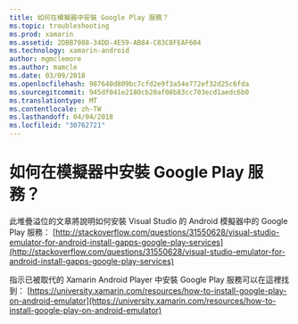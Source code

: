 ```yaml
---
title: 如何在模擬器中安裝 Google Play 服務？
ms.topic: troubleshooting
ms.prod: xamarin
ms.assetid: 2DBB7988-34DD-4E59-AB84-C83C8FEAF604
ms.technology: xamarin-android
author: mgmclemore
ms.author: mamcle
ms.date: 03/09/2018
ms.openlocfilehash: 987640d809bc7cfd2e9f3a54e772ef32d25c6fda
ms.sourcegitcommit: 945df041e2180cb20af08b83cc703ecd1aedc6b0
ms.translationtype: MT
ms.contentlocale: zh-TW
ms.lasthandoff: 04/04/2018
ms.locfileid: "30762721"
---
```

# <a name="how-do-i-install-google-play-services-in-an-emulator"></a>如何在模擬器中安裝 Google Play 服務？

此堆疊溢位的文章將說明如何安裝 Visual Studio 的 Android 模擬器中的 Google Play 服務： [http://stackoverflow.com/questions/31550628/visual-studio-emulator-for-android-install-gapps-google-play-services](http://stackoverflow.com/questions/31550628/visual-studio-emulator-for-android-install-gapps-google-play-services)

指示已被取代的 Xamarin Android Player 中安裝 Google Play 服務可以在這裡找到： [https://university.xamarin.com/resources/how-to-install-google-play-on-android-emulator](https://university.xamarin.com/resources/how-to-install-google-play-on-android-emulator)
